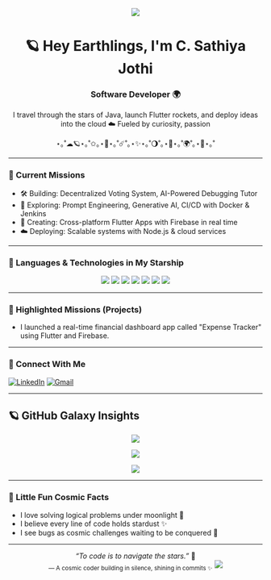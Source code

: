 <p align="center">
  <img src="https://readme-typing-svg.herokuapp.com?font=Orbitron&size=24&pause=1000&color=66FFF0&center=true&vCenter=true&width=600&lines=Hello!+I'm+C.+Sathiya+Jothi+!;MCA+Grad+%7C+Code+Astronaut+%7C+Exploring+AI+and+DevOps;Launching+tech+from+Earth+to+Infinity+🚀" />
</p>


<h1 align="center">🪐 Hey Earthlings, I'm C. Sathiya Jothi</h1>
<h3 align="center">Software Developer 🌍</h3>

<p align="center">
  I travel through the stars of Java, launch Flutter rockets, and deploy ideas into the cloud ☁️  
  Fueled by curiosity, passion   
</p>

<p align="center">⋆｡˚☁︎🪐⋆｡˚✩｡⋆🚀⋆｡˚☄️˚｡⋆✨⋆｡˚🌖˚｡⋆🌟⋆｡˚🌍˚｡⋆🌌⋆｡˚</p>

---

### 🌠 Current Missions
- 🛠 Building: Decentralized Voting System, AI-Powered Debugging Tutor  
- 🤖 Exploring: Prompt Engineering, Generative AI, CI/CD with Docker & Jenkins  
- 📱 Creating: Cross-platform Flutter Apps with Firebase in real time  
- ☁️ Deploying: Scalable systems with Node.js & cloud services  

---

### 🚀 Languages & Technologies in My Starship

<p align="center">

  <img src="https://img.shields.io/badge/Java-1e1e2f?style=for-the-badge&logo=openjdk&logoColor=ffccbc&labelColor=29293d" />
  <img src="https://img.shields.io/badge/Flutter-2a1f3c?style=for-the-badge&logo=flutter&logoColor=80d8ff&labelColor=342a4c" />
  <img src="https://img.shields.io/badge/Firebase-2b1d1f?style=for-the-badge&logo=firebase&logoColor=ffd180&labelColor=3c2c2e" />
  <img src="https://img.shields.io/badge/Node.js-1a2d1f?style=for-the-badge&logo=node.js&logoColor=b9f6ca&labelColor=2b3f2f" />
  <img src="https://img.shields.io/badge/Express-2c2c2c?style=for-the-badge&logo=express&logoColor=ffffff&labelColor=3c3c3c" />
  
  <img src="https://img.shields.io/badge/MongoDB-1a2c1f?style=for-the-badge&logo=mongodb&logoColor=c8e6c9&labelColor=2c3f2c" />
  
  <img src="https://img.shields.io/badge/Git-2c1c1c?style=for-the-badge&logo=git&logoColor=ff8a65&labelColor=3c2120" />
  

</p>

---

### 🌌 Highlighted Missions (Projects)

- I launched a real-time financial dashboard app called "Expense Tracker" using Flutter and Firebase.

---


### 📡 Connect With Me

[![LinkedIn](https://img.shields.io/badge/LinkedIn-2a2c3c?style=for-the-badge&logo=linkedin&logoColor=82b1ff)](www.linkedin.com/in/sathiyajothi007)
[![Gmail](https://img.shields.io/badge/Gmail-2a1a1a?style=for-the-badge&logo=gmail&logoColor=ff8a80)](mailto:sathiyajothic@gmail.com)

---

## 🪐 GitHub Galaxy Insights

<p align="center">
  <img src="https://github-readme-stats.vercel.app/api?username=sathiya9944&show_icons=true&theme=tokyonight&border_radius=15&hide_title=true" />
</p>

<p align="center">
  <img src="https://github-readme-stats.vercel.app/api/top-langs/?username=sathiya9944&layout=compact&theme=tokyonight&langs_count=6" />
</p>

<p align="center">
  <img src="https://github-readme-streak-stats.herokuapp.com/?user=sathiya9944&theme=tokyonight&hide_border=false&date_format=M%20j%5B%2C%20Y%5D" />
</p>

---

### 🌠 Little Fun Cosmic Facts
- I love solving logical problems under moonlight 🌙  
- I believe every line of code holds stardust ✨  
- I see bugs as cosmic challenges waiting to be conquered 🌌  

---

<p align="center">
  <i>“To code is to navigate the stars.”</i> 🌟<br>
  <sub>— A cosmic coder building in silence, shining in commits ✨</sub>  
  <img src="https://capsule-render.vercel.app/api?type=waving&color=0:66fff0,100:3b3bff&height=100&section=footer&text=🌌+Thanks+for+Visiting+My+Universe!+🌠&fontColor=ffffff&fontSize=22"/>
</p>
